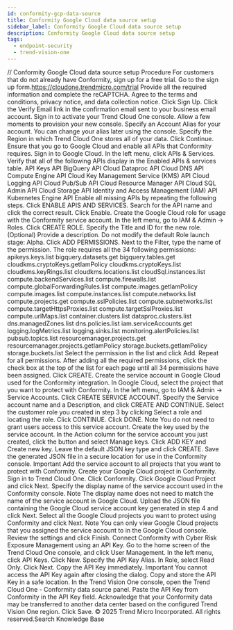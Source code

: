 ```yaml
---
id: conformity-gcp-data-source
title: Conformity Google Cloud data source setup
sidebar_label: Conformity Google Cloud data source setup
description: Conformity Google Cloud data source setup
tags:
  - endpoint-security
  - trend-vision-one
---
```


/*<![CDATA[*/ $('#title').html($('meta[name=map-description]').attr('content')); /*]]>*/ Conformity Google Cloud data source setup Procedure For customers that do not already have Conformity, sign up for a free trial. Go to the sign up form.https://cloudone.trendmicro.com/trial Provide all the required information and complete the reCAPTCHA. Agree to the terms and conditions, privacy notice, and data collection notice. Click Sign Up. Click the Verify Email link in the confirmation email sent to your business email account. Sign in to activate your Trend Cloud One console. Allow a few moments to provision your new console. Specify an Account Alias for your account. You can change your alias later using the console. Specify the Region in which Trend Cloud One stores all of your data. Click Continue. Ensure that you go to Google Cloud and enable all APIs that Conformity requires. Sign in to Google Cloud. In the left menu, click APIs & Services. Verify that all of the following APIs display in the Enabled APIs & services table. API Keys API BigQuery API Cloud Dataproc API Cloud DNS API Compute Engine API Cloud Key Management Service (KMS) API Cloud Logging API Cloud Pub/Sub API Cloud Resource Manager API Cloud SQL Admin API Cloud Storage API Identity and Access Management (IAM) API Kubernetes Engine API Enable all missing APIs by repeating the following steps. Click ENABLE APIS AND SERVICES. Search for the API name and click the correct result. Click Enable. Create the Google Cloud role for usage with the Conformity service account. In the left menu, go to IAM & Admin → Roles. Click CREATE ROLE. Specify the Title and ID for the new role. (Optional) Provide a description. Do not modify the default Role launch stage: Alpha. Click ADD PERMISSIONS. Next to the Filter, type the name of the permission. The role requires all the 34 following permissions: apikeys.keys.list bigquery.datasets.get bigquery.tables.get cloudkms.cryptoKeys.getIamPolicy cloudkms.cryptoKeys.list cloudkms.keyRings.list cloudkms.locations.list cloudSql.instances.list compute.backendServices.list compute.firewalls.list compute.globalForwardingRules.list compute.images.getIamPolicy compute.images.list compute.instances.list compute.networks.list compute.projects.get compute.sslPolicies.list compute.subnetworks.list compute.targetHttpsProxies.list compute.targetSslProxies.list compute.urlMaps.list container.clusters.list dataproc.clusters.list dns.managedZones.list dns.policies.list iam.serviceAccounts.get logging.logMetrics.list logging.sinks.list monitoring.alertPolicies.list pubsub.topics.list resourcemanager.projects.get resourcemanager.projects.getIamPolicy storage.buckets.getIamPolicy storage.buckets.list Select the permission in the list and click Add. Repeat for all permissions. After adding all the required permissions, click the check box at the top of the list for each page until all 34 permissions have been assigned. Click CREATE. Create the service account in Google Cloud used for the Conformity integration. In Google Cloud, select the project that you want to protect with Conformity. In the left menu, go to IAM & Admin → Service Accounts. Click CREATE SERVICE ACCOUNT. Specify the Service account name and a Description, and click CREATE AND CONTINUE. Select the customer role you created in step 3 by clicking Select a role and locating the role. Click CONTINUE. Click DONE. Note You do not need to grant users access to this service account. Create the key used by the service account. In the Action column for the service account you just created, click the button and select Manage keys. Click ADD KEY and Create new key. Leave the default JSON key type and click CREATE. Save the generated JSON file in a secure location for use in the Conformity console. Important Add the service account to all projects that you want to protect with Conformity. Create your Google Cloud project in Conformity. Sign in to Trend Cloud One. Click Conformity. Click Google Cloud Project and click Next. Specify the display name of the service account used in the Conformity console. Note The display name does not need to match the name of the service account in Google Cloud. Upload the JSON file containing the Google Cloud service account key generated in step 4 and click Next. Select all the Google Cloud projects you want to protect using Conformity and click Next. Note You can only view Google Cloud projects that you assigned the service account to in the Google Cloud console. Review the settings and click Finish. Connect Conformity with Cyber Risk Exposure Management using an API Key. Go to the home screen of the Trend Cloud One console, and click User Management. In the left menu, click API Keys. Click New. Specify the API Key Alias. In Role, select Read Only. Click Next. Copy the API Key immediately. Important You cannot access the API Key again after closing the dialog. Copy and store the API Key in a safe location. In the Trend Vision One console, open the Trend Cloud One - Conformity data source panel. Paste the API Key from Conformity in the API Key field. Acknowledge that your Conformity data may be transferred to another data center based on the configured Trend Vision One region. Click Save. © 2025 Trend Micro Incorporated. All rights reserved.Search Knowledge Base